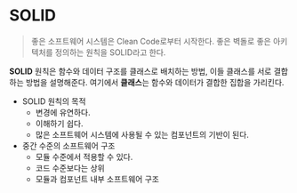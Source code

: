 # SOLID

> 좋은 소프트웨어 시스템은 Clean Code로부터 시작한다.
> 좋은 벽돌로 좋은 아키텍처를 정의하는 원칙을 SOLID라고 한다.

**SOLID** 원칙은 함수와 데이터 구조를 클래스로 배치하는 방법, 이들 클래스를 서로 결합하는 방법을 설명해준다.
여기에서 **클래스**는 함수와 데이터가 결합한 집합을 가리킨다.

- SOLID 원칙의 목적
  - 변경에 유연하다.
  - 이해하기 쉽다.
  - 많은 소프트웨어 시스템에 사용될 수 있는 컴포넌트의 기반이 된다.
- 중간 수준의 소프트웨어 구조
  - 모듈 수준에서 적용할 수 있다.
  - 코드 수준보다는 상위
  - 모듈과 컴포넌트 내부 소프트웨어 구조
